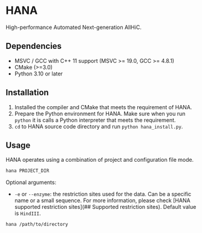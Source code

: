 # HANA

High-performance Automated Next-generation AllHiC.

## Dependencies

- MSVC / GCC with C++ 11 support (MSVC >= 19.0, GCC >= 4.8.1)
- CMake (>=3.0)
- Python 3.10 or later

## Installation

1. Installed the compiler and CMake that meets the requirement of HANA.
2. Prepare the Python environment for HANA. Make sure when you run `python` it is calls a Python interpreter that meets the requirement.
3. `cd` to HANA source code directory and run `python hana_install.py`.

## Usage

HANA operates using a combination of project and configuration file mode. 

```bash
hana PROJECT_DIR
```

Optional arguments:

- `-e` or `--enzyme`: the restriction sites used for the data. Can be a specific name or a small sequence. For more information, please check [HANA supported restriction sites](## Supported restriction sites). Default value is `HindIII`.
```bash
hana /path/to/directory
```
